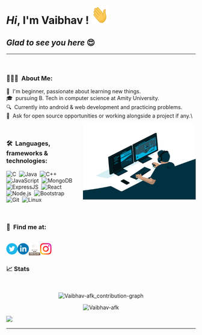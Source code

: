 # *Hi*, **I'm Vaibhav** !  <img src="wave.gif" alt="hi"  width=45 height=50 />
## *Glad to see you here* 😍
---
<br/>

### 👨🏻‍💻 &nbsp;About Me:

🚀 &nbsp;I'm beginner, passionate about learning new things.\
🎓 &nbsp;pursuing B. Tech in computer science at Amity University.\
🔍 &nbsp;Currently into android & web development and practicing problems.\
🤝 &nbsp;Ask for open source opportunities or working alongside a project if any.\

<img align="right" alt="GIF" src="pics/code.gif?raw=true" width="300" height="200" />

<br />

### 🛠 &nbsp;Languages, frameworks & technologies:

![C](https://img.shields.io/badge/-C-05122A?style=flat&logo=C&logoColor=A8B9CC)&nbsp;
![Java](https://img.shields.io/badge/-Java-05122A?style=flat&logo=java&logoColor=FFFF00)&nbsp;
![C++](https://img.shields.io/badge/-C++-05122A?style=flat&logo=C%2B%2B&logoColor=00599C)&nbsp;
![JavaScript](https://img.shields.io/badge/-JavaScript-05122A?style=flat&logo=javascript)&nbsp;
![MongoDB](https://img.shields.io/badge/-MongoDB-05122A?style=flat&logo=mongodb)&nbsp;
![ExpressJS](https://img.shields.io/badge/-Express-05122A?style=flat&logo=express)&nbsp;
![React](https://img.shields.io/badge/-React-05122A?style=flat&logo=react)&nbsp;
![Node.js](https://img.shields.io/badge/-Node.js-05122A?style=flat&logo=node.js)&nbsp;
![Bootstrap](https://img.shields.io/badge/-Bootstrap-05122A?style=flat&logo=bootstrap&logoColor=563D7C)\
![Git](https://img.shields.io/badge/-Git-05122A?style=flat&logo=git)&nbsp;
![Linux](https://img.shields.io/badge/-Linux-05122A?style=flat&logo=linux)&nbsp;

<br />

### 🤝 &nbsp;Find me at:
<br/>
<a href="https://twitter.com/_trueVaibhav">
  <img align="left" alt="Vaibhav | Twitter" width="30px" src="icons/twitter.svg" />
</a>

<a href="https://www.linkedin.com/in/truevaibhav/">
  <img align="left" alt="Vaibhav | LinkedIN" width="30px" src="icons/linkedin.svg" />
</a>

<a href="https://www.codechef.com/users/truevaibhav">
  <img align="left" alt="Vaibhav | Codechef" width="30px" src="icons/codechef.png" />
</a>

<a href="https://www.instagram.com/_truevaibhav/">
  <img align="left" alt="Vaibhav | Instagram" width="30px" src="icons/instagram.png" />
</a>

<br />
<br/>

### 📈 Stats
<br/>
<p align ="center"> <img src="https://activity-graph.herokuapp.com/graph?username=Vaibhav-afk&theme=dracula" alt="Vaibhav-afk_contribution-graph"/>
<br />

<p align="center"> <img src="https://github-readme-stats.vercel.app/api?username=Vaibhav-afk&count_private=true&theme=radical&show_icons=true" alt="Vaibhav-afk" />

![](https://komarev.com/ghpvc/?username=Vaibhav-afk&color=brightgreen&style=flat-square&label=Profile+Views)

---
